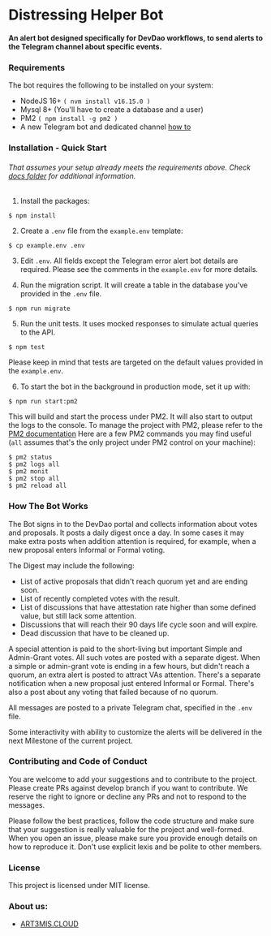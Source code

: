 # Distressing Helper Bot

#### An alert bot designed specifically for DevDao workflows, to send alerts to the Telegram channel about specific events.

### Requirements

The bot requires the following to be installed on your system:

- NodeJS 16+ `( nvm install v16.15.0 )`
- Mysql 8+ (You'll have to create a database and a user)
- PM2 `( npm install -g pm2 )`
- A new Telegram bot and dedicated channel [how to](https://github.com/a3mc/helperbot/blob/master/docs/telegram.md)

### Installation - Quick Start
###### That assumes your setup already meets the requirements above. Check [docs folder](https://github.com/a3mc/helperbot/tree/master/docs) for additional information.

1. Install the packages:
```shell
$ npm install
```

2. Create a `.env` file from the `example.env` template:

```shell
$ cp example.env .env
```

3. Edit `.env`. All fields except the Telegram error alert bot details are required. Please see the comments in the `example.env` for more details.

4. Run the migration script. It will create a table in the database you've provided in the `.env` file.

```shell
$ npm run migrate
```

5. Run the unit tests. It uses mocked responses to simulate actual queries to the API.

```shell
$ npm test
```

Please keep in mind that tests are targeted on the default values provided in the `example.env`.

6. To start the bot in the background in production mode, set it up with:
```shell
$ npm run start:pm2
```

This will build and start the process under PM2. It will also start to output the logs to the console. To manage the project with PM2, please refer to the [PM2 documentation](https://pm2.keymetrics.io/docs/usage/quick-start/)
Here are a few PM2 commands you may find useful (`all` assumes that's the only project under PM2 control on your machine):
```shell
$ pm2 status
$ pm2 logs all
$ pm2 monit
$ pm2 stop all
$ pm2 reload all
```

### How The Bot Works

The Bot signs in to the DevDao portal and collects information about votes and proposals. It posts a daily digest once a day. In some cases it may make extra posts when addition attention is required, for example, when a new proposal enters Informal or Formal voting.

The Digest may include the following:

- List of active proposals that didn't reach quorum yet and are ending soon.
- List of recently completed votes with the result.
- List of discussions that have attestation rate higher than some defined value, but still lack some attention.
- Discussions that will reach their 90 days life cycle soon and will expire.
- Dead discussion that have to be cleaned up.

A special attention is paid to the short-living but important Simple and Admin-Grant votes. All such votes are posted with a separate digest.
When a simple or admin-grant vote is ending in a few hours, but didn't reach a quorum, an extra alert is posted to attract VAs attention.
There's a separate notification when a new proposal just entered Informal or Formal.
There's also a post about any voting that failed because of no quorum.

All messages are posted to a private Telegram chat, specified in the `.env` file.

Some interactivity with ability to customize the alerts will be delivered in the next Milestone of the current project.

### Contributing and Code of Conduct

You are welcome to add your suggestions and to contribute to the project. Please create PRs against develop branch if you want to contribute. We reserve the right to ignore or decline any PRs and not to respond to the messages.

Please follow the best practices, follow the code structure and make sure that your suggestion is really valuable for the project and well-formed. When you open an issue, please make sure you provide enough details on how to reproduce it. Don't use explicit lexis and be polite to other members.

### License

This project is licensed under MIT license.

### About us:
* [ART3MIS.CLOUD](https://art3mis.cloud)
